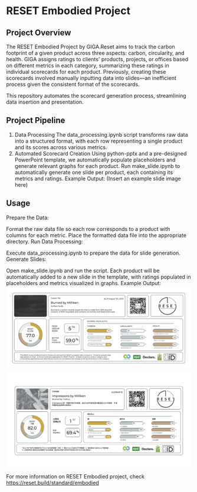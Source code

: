 # RESET Embodied Project
## Project Overview
The RESET Embodied Project by GIGA.Reset aims to track the carbon footprint of a given product across three aspects: carbon, circularity, and health. GIGA assigns ratings to clients' products, projects, or offices based on different metrics in each category, summarizing these ratings in individual scorecards for each product. Previously, creating these scorecards involved manually inputting data into slides—an inefficient process given the consistent format of the scorecards.

This repository automates the scorecard generation process, streamlining data insertion and presentation.

## Project Pipeline
1. Data Processing
The data_processing.ipynb script transforms raw data into a structured format, with each row representing a single product and its scores across various metrics.
2. Automated Scorecard Creation
Using python-pptx and a pre-designed PowerPoint template, we automatically populate placeholders and generate relevant graphs for each product.
Run make_slide.ipynb to automatically generate one slide per product, each containing its metrics and ratings.
Example Output: (Insert an example slide image here)

## Usage
Prepare the Data:

Format the raw data file so each row corresponds to a product with columns for each metric.
Place the formatted data file into the appropriate directory.
Run Data Processing:

Execute data_processing.ipynb to prepare the data for slide generation.
Generate Slides:

Open make_slide.ipynb and run the script.
Each product will be automatically added to a new slide in the template, with ratings populated in placeholders and metrics visualized in graphs.
Example Output: 
![Sample Product Scorecard](preview/English.png)
![Sample Product Scorecard](preview/Chinese.png)

For more information on RESET Embodied project, check https://reset.build/standard/embodied

